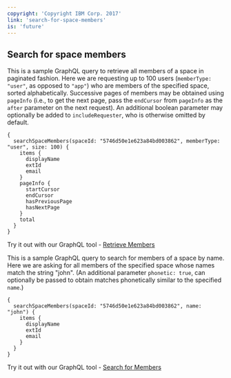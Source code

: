 ```yaml
---
copyright: 'Copyright IBM Corp. 2017'
link: 'search-for-space-members'
is: 'future'
---
```


## Search for space members

This is a sample GraphQL query to retrieve all members of a space in paginated fashion. Here we are requesting up to 100 users
(`memberType: "user"`, as opposed to `"app"`) who are members of the specified space, sorted alphabetically. Successive pages of
members may be obtained using `pageInfo` (i.e., to get the next page, pass the `endCursor` from `pageInfo` as the `after`
parameter on the next request). An additional boolean parameter may optionally be added to `includeRequester`, who is otherwise
omitted by default.

```
{
  searchSpaceMembers(spaceId: "5746d50e1e623a84bd003862", memberType: "user", size: 100) {
    items {
      displayName
      extId
      email
    }
    pageInfo {
      startCursor
      endCursor
      hasPreviousPage
      hasNextPage
    }
    total
  }
}
```

Try it out with our GraphQL tool - <a href="https://workspace.ibm.com/graphql?query=%7B%0A%20%20searchSpaceMembers(spaceId%3A%20%225746d50e1e623a84bd003862%22%2C%20memberType%3A%20%22user%22%2C%20size%3A%20100)%20%7B%0A%20%20%20%20items%20%7B%0A%20%20%20%20%20%20displayName%0A%20%20%20%20%20%20extId%0A%20%20%20%20%20%20email%0A%20%20%20%20%7D%0A%20%20%20%20pageInfo%20%7B%0A%20%20%20%20%20%20startCursor%0A%20%20%20%20%20%20endCursor%0A%20%20%20%20%20%20hasPreviousPage%0A%20%20%20%20%20%20hasNextPage%0A%20%20%20%20%7D%0A%20%20%7D%0A%7D" target="_blank">Retrieve Members</a>

This is a sample GraphQL query to search for members of a space by name. Here we are asking for all members of the specified
space whose names match the string "john". (An additional parameter `phonetic: true`, can optionally be passed to obtain
matches phonetically similar to the specified `name`.)

```
{
  searchSpaceMembers(spaceId: "5746d50e1e623a84bd003862", name: "john") {
    items {
      displayName
      extId
      email
    }
  }
}
```

Try it out with our GraphQL tool - <a href="https://workspace.ibm.com/graphql?query=%7B%0A%20%20searchSpaceMembers(spaceId%3A%20%225746d50e1e623a84bd003862%22%2C%20name%3A%20%22john%22)%20%7B%0A%20%20%20%20items%20%7B%0A%20%20%20%20%20%20displayName%0A%20%20%20%20%20%20extId%0A%20%20%20%20%20%20email%0A%20%20%20%20%7D%0A%20%20%7D%0A%7D" target="_blank">Search for Members</a>
